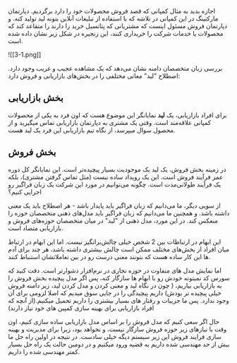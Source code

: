 اجازه بدید به مثال کمپانی که قصد فروش محصولات خود را دارد برگردیم. دپارتمان مارکتینگ در این کمپانی در تلاشه که با استفاده از تبلیغات آنلاین بتونه لید تولید کنه. و دپارتمان فروش مسئول اینست که مشتریانی که پتانسیل خرید را دارند را متقاعد کند که محصولات یا خدمات شرکت را خریداری کنند، این زنجیره در شکل زیر نشان داده شده است.

![[3-1.png]]

بررسی زبان متخصصان دامنه نشان می‌دهد که یک مشاهده عجیب و غریب وجود دارد. اصطلاح "لید" معانی مختلفی را در بخش‌های بازاریابی و فروش دارد:
## بخش بازاریابی
برای افراد بازاریابی، یک **لید** نمایانگر این موضوع هست که اون فرد به یکی از محصولات کمپانی علاقه‌مند است. وقتی یک مشتری به دپارتمان بازاریابی تماس میگیرید و از محصول سوال میپرسد، از نگاه تیم بازاریابی این فرد یک لید هست.
## بخش فروش
در زمینه بخش فروش، یک لید یک موجودیت بسیار پیچیده‌تر است. این نمایانگر کل دوره عمر فرآیند فروش است. این یک رویداد ساده نیست (مثل تماس گرفتن مشتری)، بلکه یک فرآیند طولانی‌مدت است.
چگونه می‌توانیم در مورد این شرکت یک زبان فراگیر رو اجرایی کنیم؟

از سویی دیگر، ما می‌دانیم که زبان فراگیر باید پایدار باشد - هر اصطلاح باید یک معنی داشته باشد. و همچنین ما می‌دانیم که زبان فراگیر باید مدل‌های ذهنی متخصصان حوزه را منعکس کند. در این مورد، مدل ذهنی از "لید" در میان متخصصان حوزه‌های فروش و بازاریابی متضاد است.

این ابهام در ارتباطات بین 2 شخص خیلی چالش‌برانگیز نیست. اما این ابهام در ارتباط میان افراد از بخش‌های مختلف ممکن است چالش بیشتری داشته باشد، هر چند برای آدم ها این کار ساده هست که بتونند معنی درست رو در بین تعاملاتشان استنباط کنند.

اما نمایش مدل های متفاوت در حوزه تجاری در نرم‌افزار دشوارتر است. 
دقت کنید که سورس کد نمیتونه خودش رو با ابهام ها سازگار کنه، پس اگر مدل پیچیده بخش فروش را به بازاریابی بیاریم، ( چون در نگاه لید و معنی کردن و مدل کردن لید، زیر دامنه فروش خیلی پیچیده تر بودش) داریم پیچیدگی را در جایی سوق میدیم که اصلا لزومی برای آن وجود ندارد.
پس ما جزییات و رفتار های بسیار بیشتری را داریم تحمیل میکنیم.(از آنچه که افراد بازاریابی برای بهینه سازی کمپین های خود نیاز دارند) 

حال اگر سعی کنیم که مدل فروش را بر اساس مدل بازاریابی ساده سازی کنیم، اون وقت با نیازهای زیر حوزه فروش سازگار نیست، و نخواهد بود، زیرا برای مدیریت و بهینه سازی فرایند فروش این زیر سیستم دیگه خیلی سادست. در نتیجه در اولین راه حل ما بیش از حد مهندسی شده داریم به قضیه ورود میکنیم و در دومین حالت یک راه حل بسیار کمتر مهندسی شده  را داریم. 